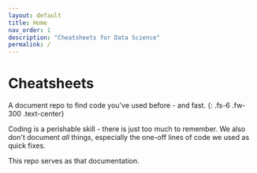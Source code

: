 ```yaml
---
layout: default
title: Home
nav_order: 1
description: "Cheatsheets for Data Science"
permalink: /
---
```


# Cheatsheets
A document repo to find code you've used before - and fast.
{: .fs-6 .fw-300 .text-center}


Coding is a perishable skill - there is just too much to remember. We also don't document *all* things, especially the one-off lines of code we used as quick fixes.

This repo serves as that documentation.